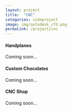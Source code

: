 ```yaml
---
layout: project
title:  "CNC"
categories: sideproject
image: img/autodesk_cfd.png
permalink: /project/cnc
---
```

#### Handplanes

Coming soon...

#### Custom Chocolates

Coming soon...

#### CNC Shop

Coming soon...
